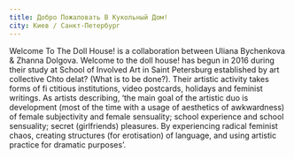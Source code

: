 ```yaml
---
title: Добро Пожаловать В Кукольный Дом!
city: Киев / Санкт-Петербург
---
```


Welcome To The Doll House! is a collaboration between Uliana Bychenkova & Zhanna Dolgova. Welcome to the doll house! has begun in 2016 during their study at School of Involved Art in Saint Petersburg established by art collective Chto delat? (What is to be done?). Their artistic activity takes forms of fi ctitious institutions, video postcards, holidays and feminist writings. As artists describing, ‘the main goal of the artistic duo is development (most of the time with a usage of aesthetics of awkwardness) of female subjectivity and female sensuality; school experience and school sensuality; secret (girlfriends) pleasures. By experiencing radical feminist chaos, creating structures (for erotisation) of language, and using artistic practice for dramatic purposes’.
